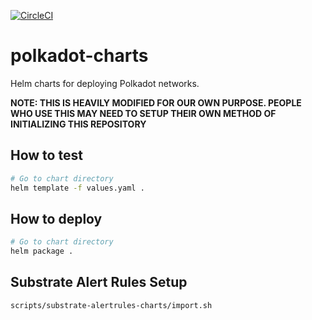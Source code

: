 [![CircleCI](https://circleci.com/gh/w3f/polkadot-charts.svg?style=svg)](https://circleci.com/gh/w3f/polkadot-charts)

# polkadot-charts

Helm charts for deploying Polkadot networks.


**NOTE: THIS IS HEAVILY MODIFIED FOR OUR OWN PURPOSE. PEOPLE WHO USE THIS MAY NEED TO SETUP THEIR OWN METHOD OF INITIALIZING THIS REPOSITORY**


## How to test

```bash
# Go to chart directory
helm template -f values.yaml .
```

## How to deploy

```bash
# Go to chart directory
helm package .
```


## Substrate Alert Rules Setup
```bash
scripts/substrate-alertrules-charts/import.sh
```